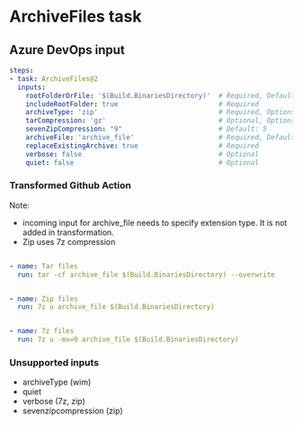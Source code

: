 # ArchiveFiles task

## Azure DevOps input

```yaml
steps:
- task: ArchiveFiles@2
  inputs:
    rootFolderOrFile: '$(Build.BinariesDirectory)'  # Required, Default: $(Build.BinariesDirectory)
    includeRootFolder: true                         # Required
    archiveType: 'zip'                              # Required, Options: zip, 7z, tar, wim
    tarCompression: 'gz'                            # Optional, Options: gz, bz2, xz, None.  Default: 'gz'
    sevenZipCompression: "9"                        # Default: 5
    archiveFile: 'archive_file'                     # Required, Default: $(Build.ArtifactStagingDirectory)/$(Build.BuildId).zip
    replaceExistingArchive: true                    # Required
    verbose: false                                  # Optional
    quiet: false                                    # Optional
```

### Transformed Github Action

Note:

- incoming input for archive_file needs to specify extension type. It is not added in transformation.
- Zip uses 7z compression

```yaml

- name: Tar files
  run: tar -cf archive_file $(Build.BinariesDirectory) --overwrite
```

```yaml

- name: Zip files
  run: 7z u archive_file $(Build.BinariesDirectory)
```

```yaml

- name: 7z files
  run: 7z u -mx=9 archive_file $(Build.BinariesDirectory)
```

### Unsupported inputs

- archiveType (wim)
- quiet
- verbose (7z, zip)
- sevenzipcompression (zip)
